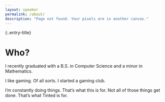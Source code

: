 ```yaml
---
layout: speaker
permalink: /about/
description: "Page not found. Your pixels are in another canvas."
---
```


{:.entry-title}
# Who? #

I recently graduated with a B.S. in Computer Science and a minor in Mathematics.

I like gaming. Of all sorts. I started a gaming club.

I’m constantly doing things. That’s what this is for.
Not all of those things get done. That’s what Tinted is for.